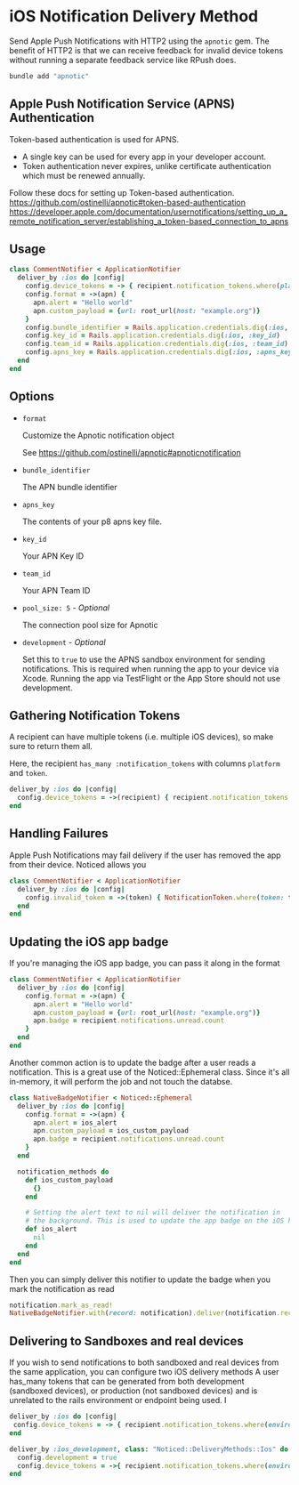# iOS Notification Delivery Method

Send Apple Push Notifications with HTTP2 using the `apnotic` gem. The benefit of HTTP2 is that we can receive feedback for invalid device tokens without running a separate feedback service like RPush does.

```bash
bundle add "apnotic"
```

## Apple Push Notification Service (APNS) Authentication

Token-based authentication is used for APNS.
* A single key can be used for every app in your developer account.
* Token authentication never expires, unlike certificate authentication which must be renewed annually.

Follow these docs for setting up Token-based authentication.
https://github.com/ostinelli/apnotic#token-based-authentication
https://developer.apple.com/documentation/usernotifications/setting_up_a_remote_notification_server/establishing_a_token-based_connection_to_apns

## Usage

```ruby
class CommentNotifier < ApplicationNotifier
  deliver_by :ios do |config|
    config.device_tokens = -> { recipient.notification_tokens.where(platform: :iOS).pluck(:token) }
    config.format = ->(apn) {
      apn.alert = "Hello world"
      apn.custom_payload = {url: root_url(host: "example.org")}
    }
    config.bundle_identifier = Rails.application.credentials.dig(:ios, :bundle_id)
    config.key_id = Rails.application.credentials.dig(:ios, :key_id)
    config.team_id = Rails.application.credentials.dig(:ios, :team_id)
    config.apns_key = Rails.application.credentials.dig(:ios, :apns_key)
  end
end
```

## Options

* `format`

  Customize the Apnotic notification object

  See https://github.com/ostinelli/apnotic#apnoticnotification

* `bundle_identifier`

  The APN bundle identifier

* `apns_key`

  The contents of your p8 apns key file.

* `key_id`

  Your APN Key ID

* `team_id`

  Your APN Team ID

* `pool_size: 5` - *Optional*

  The connection pool size for Apnotic

* `development` - *Optional*

  Set this to `true` to use the APNS sandbox environment for sending notifications. This is required when running the app to your device via Xcode. Running the app via TestFlight or the App Store should not use development.

## Gathering Notification Tokens

A recipient can have multiple tokens (i.e. multiple iOS devices), so make sure to return them all.

Here, the recipient `has_many :notification_tokens` with columns `platform` and `token`.

```ruby
deliver_by :ios do |config|
  config.device_tokens = ->(recipient) { recipient.notification_tokens.where(platform: :iOS).pluck(:token) }
end
```

## Handling Failures

Apple Push Notifications may fail delivery if the user has removed the app from their device. Noticed allows you

```ruby
class CommentNotifier < ApplicationNotifier
  deliver_by :ios do |config|
    config.invalid_token = ->(token) { NotificationToken.where(token: token).destroy_all }
  end
end
```

## Updating the iOS app badge

If you're managing the iOS app badge, you can pass it along in the format

```ruby
class CommentNotifier < ApplicationNotifier
  deliver_by :ios do |config|
    config.format = ->(apn) {
      apn.alert = "Hello world"
      apn.custom_payload = {url: root_url(host: "example.org")}
      apn.badge = recipient.notifications.unread.count
    }
  end
end
```

Another common action is to update the badge after a user reads a notification. This is a great use of the   Noticed::Ephemeral class. Since it's all in-memory, it will perform the job and not touch the databse.

```ruby
class NativeBadgeNotifier < Noticed::Ephemeral
  deliver_by :ios do |config|
    config.format = ->(apn) {
      apn.alert = ios_alert
      apn.custom_payload = ios_custom_payload
      apn.badge = recipient.notifications.unread.count
    }
  end

  notification_methods do
    def ios_custom_payload
      {}
    end

    # Setting the alert text to nil will deliver the notification in
    # the background. This is used to update the app badge on the iOS home screen
    def ios_alert
      nil
    end
  end
end
```

Then you can simply deliver this notifier to update the badge when you mark the notification as read

```ruby
notification.mark_as_read!
NativeBadgeNotifier.with(record: notification).deliver(notification.recipient)
```

## Delivering to Sandboxes and real devices

If you wish to send notifications to both sandboxed and real devices from the same application, you can configure two iOS delivery methods
A user has_many tokens that can be generated from both development (sandboxed devices), or production (not sandboxed devices) and is unrelated to the rails environment or endpoint being used. I

```ruby
deliver_by :ios do |config|
 config.device_tokens = -> { recipient.notification_tokens.where(environment: :production, platform: :iOS).pluck(:token) }
end

deliver_by :ios_development, class: "Noticed::DeliveryMethods::Ios" do |config|
  config.development = true
  config.device_tokens = ->{ recipient.notification_tokens.where(environment: :development, platform: :iOS).pluck(:token) }
end
```
